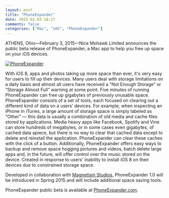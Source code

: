 ```yaml
---
layout: post
title: "PhoneExpander"
date: 2015-02-03 18:17
comments: false
categories: ["Mac", "iOS", "PhoneExpander"]
---
```


ATHENS, Ohio—February 3, 2015—Nice Mohawk Limited  announces the public beta release of PhoneExpander, a Mac app to help you free up space on your iOS devices.   

<a href="http://PhoneExpander.com"><img src="/blog/images/phone-expander-hero.jpg" alt="PhoneExpander"></a>   

With iOS 8, apps and photos taking up more space than ever, it's very easy for users to fill up their devices. Many users deal with storage limitations on a daily basis and almost all users have received a “Not Enough Storage” or “Storage Almost Full” warning at some point. Five minutes of running PhoneExpander can free up gigabytes of previously unusable space.PhoneExpander consists of a set of tools, each focused on clearing out a different kind of data on a users’ devices. For example, when inspecting an iPhone in iTunes, a large amount of storage space is simply labeled as “Other” — this data is usually a combination of old media and cache files stored by applications. Media heavy apps like Facebook, Spotify and Vine can store hundreds of megabytes, or in some cases even gigabytes, of cached data apiece, but there is no way to clear that cached data except to delete and reinstall the application. PhoneExpander can clear these caches with the click of a button. Additionally, PhoneExpander offers easy ways to backup and remove space hogging pictures and videos, batch delete large apps and, in the future, will offer control over the music stored on the device. Created in response to users’ inability to install iOS 8 on their devices due to constrained storage space.    

Developed in collaboration with [Magnetism Studios](http://MagnetismStudios.com), PhoneExpander 1.0 will be introduced in Spring 2015 and will include additional space saving tools.   

PhoneExpander public beta is available at [PhoneExpander.com](http://PhoneExpander.com).   